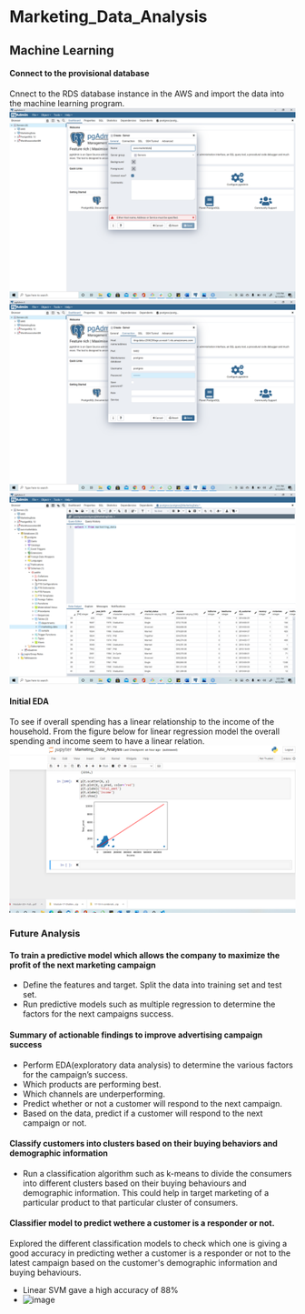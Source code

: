 # Marketing_Data_Analysis
## Machine Learning
#### Connect to the provisional database
Cnnect to the RDS database instance in the AWS and import the data into the machine learning program.
![image](https://github.com/bhaskarborah/Marketing_Data_Analysis/blob/vijaya/Resources/createserver.png)
![image](https://github.com/bhaskarborah/Marketing_Data_Analysis/blob/vijaya/Resources/create_connectiontoaws.png)
![image](https://github.com/bhaskarborah/Marketing_Data_Analysis/blob/vijaya/Resources/acessdata.png)

#### Initial EDA
To see if overall spending has a linear relationship to the income of the household. From the figure below for linear regression model the overall spending and income seem to have a linear relation.
![image](https://github.com/bhaskarborah/Marketing_Data_Analysis/blob/vijaya/Resources/LinearRegression.png)

### Future Analysis

#### To train a predictive model which allows the company to maximize the profit of the next marketing campaign
- Define the features and target. Split the data into training set and test set. 
- Run predictive models such as multiple regression to determine the factors for the next campaigns success.
#### Summary of actionable findings to improve advertising campaign success
- Perform EDA(exploratory data analysis) to determine the various factors for the campaign’s success.
- Which products are performing best.
- Which channels are underperforming.
- Predict whether or not a customer will respond to the next campaign.
- Based on the data,  predict if a customer will respond to the next campaign or not.
#### Classify customers into clusters based on their buying behaviors and demographic information
- Run a classification algorithm such as k-means to divide the consumers into different clusters based on their buying behaviours and demographic information. This could help in target marketing of a particular product to that particular cluster of consumers.
#### Classifier model to predict wethere a customer is a responder or not.
Explored the different classification models to check which one is giving a good accuracy in predicting wether a customer is a responder or not to the latest campaign based on the customer's demographic information and buying behaviours. 
- Linear SVM gave a high accuracy of 88% 
- ![image]()
